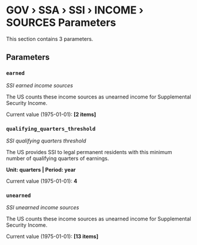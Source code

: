 # GOV › SSA › SSI › INCOME › SOURCES Parameters

This section contains 3 parameters.

## Parameters

### `earned`
*SSI earned income sources*

The US counts these income sources as unearned income for Supplemental Security Income.

Current value (1975-01-01): **[2 items]**


### `qualifying_quarters_threshold`
*SSI qualifying quarters threshold*

The US provides SSI to legal permanent residents with this minimum number of qualifying quarters of earnings.

**Unit: quarters | Period: year**

Current value (1975-01-01): **4**


### `unearned`
*SSI unearned income sources*

The US counts these income sources as unearned income for Supplemental Security Income.

Current value (1975-01-01): **[13 items]**

